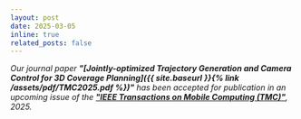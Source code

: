 ```yaml
---
layout: post
date: 2025-03-05
inline: true
related_posts: false
---
```


*Our journal paper **"[Jointly-optimized Trajectory Generation and Camera Control for 3D Coverage Planning]({{ site.baseurl }}{% link /assets/pdf/TMC2025.pdf %})"** has been accepted for publication in an upcoming issue of the **<a href="https://ieeexplore.ieee.org/document/10925885" target="_blank">"IEEE Transactions on Mobile Computing (TMC)"</a>**, 2025.*

